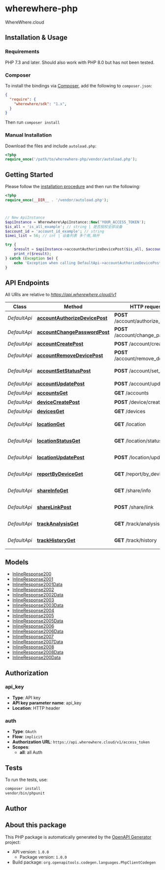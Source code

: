 # wherewhere-php

WhereWhere.cloud


## Installation & Usage

### Requirements

PHP 7.3 and later.
Should also work with PHP 8.0 but has not been tested.

### Composer

To install the bindings via [Composer](https://getcomposer.org/), add the following to `composer.json`:

```json
{
  "require": {
    "wherewhere/sdk": "1.x",
  }
}
```

Then run `composer install`

### Manual Installation

Download the files and include `autoload.php`:

```php
<?php
require_once('/path/to/wherewhere-php/vendor/autoload.php');
```

## Getting Started

Please follow the [installation procedure](#installation--usage) and then run the following:

```php
<?php
require_once(__DIR__ . '/vendor/autoload.php');



// New ApiInstance
$apiInstance = Wherewhere\ApiInstance::New('YOUR_ACCESS_TOKEN');
$is_all = 'is_all_example'; // string | 是否授权全部设备
$account_id = 'account_id_example'; // string
$imei_list = 56; // int | 设备列表 多个用,隔开

try {
    $result = $apiInstance->accountAuthorizeDevicePost($is_all, $account_id, $imei_list);
    print_r($result);
} catch (Exception $e) {
    echo 'Exception when calling DefaultApi->accountAuthorizeDevicePost: ', $e->getMessage(), PHP_EOL;
}

```

## API Endpoints

All URIs are relative to *https://api.wherewhere.cloud/v1*

Class | Method | HTTP request | Description
------------ | ------------- | ------------- | -------------
*DefaultApi* | [**accountAuthorizeDevicePost**](docs/Api/DefaultApi.md#accountauthorizedevicepost) | **POST** /account/authorize_device | 授权设备
*DefaultApi* | [**accountChangePasswordPost**](docs/Api/DefaultApi.md#accountchangepasswordpost) | **POST** /account/change_password | 修改密码
*DefaultApi* | [**accountCreatePost**](docs/Api/DefaultApi.md#accountcreatepost) | **POST** /account/create | 添加子账号
*DefaultApi* | [**accountRemoveDevicePost**](docs/Api/DefaultApi.md#accountremovedevicepost) | **POST** /account/remove_device | 移除设备
*DefaultApi* | [**accountSetStatusPost**](docs/Api/DefaultApi.md#accountsetstatuspost) | **POST** /account/set_status | 禁用/启用子账号
*DefaultApi* | [**accountUpdatePost**](docs/Api/DefaultApi.md#accountupdatepost) | **POST** /account/update | 修改子账户
*DefaultApi* | [**accountsGet**](docs/Api/DefaultApi.md#accountsget) | **GET** /accounts | 子账户列表
*DefaultApi* | [**deviceCreatePost**](docs/Api/DefaultApi.md#devicecreatepost) | **POST** /device/create | 添加设备
*DefaultApi* | [**devicesGet**](docs/Api/DefaultApi.md#devicesget) | **GET** /devices | 设备列表
*DefaultApi* | [**locationGet**](docs/Api/DefaultApi.md#locationget) | **GET** /location | 获得最新定位
*DefaultApi* | [**locationStatusGet**](docs/Api/DefaultApi.md#locationstatusget) | **GET** /location/status | 设备定位状态统计
*DefaultApi* | [**locationUpdatePost**](docs/Api/DefaultApi.md#locationupdatepost) | **POST** /location/update | 更新设备定位
*DefaultApi* | [**reportByDeviceGet**](docs/Api/DefaultApi.md#reportbydeviceget) | **GET** /report/by_device | 根据设备获得里程统计
*DefaultApi* | [**shareInfoGet**](docs/Api/DefaultApi.md#shareinfoget) | **GET** /share/info | 获取分享链接信息
*DefaultApi* | [**shareLinkPost**](docs/Api/DefaultApi.md#sharelinkpost) | **POST** /share/link | 生成分享链接
*DefaultApi* | [**trackAnalysisGet**](docs/Api/DefaultApi.md#trackanalysisget) | **GET** /track/analysis | 获得轨迹分段分析
*DefaultApi* | [**trackHistoryGet**](docs/Api/DefaultApi.md#trackhistoryget) | **GET** /track/history | 查询设备历史轨迹

## Models

- [InlineResponse200](docs/Model/InlineResponse200.md)
- [InlineResponse2001](docs/Model/InlineResponse2001.md)
- [InlineResponse2001Data](docs/Model/InlineResponse2001Data.md)
- [InlineResponse2002](docs/Model/InlineResponse2002.md)
- [InlineResponse2002Data](docs/Model/InlineResponse2002Data.md)
- [InlineResponse2003](docs/Model/InlineResponse2003.md)
- [InlineResponse2003Data](docs/Model/InlineResponse2003Data.md)
- [InlineResponse2004](docs/Model/InlineResponse2004.md)
- [InlineResponse2005](docs/Model/InlineResponse2005.md)
- [InlineResponse2005Data](docs/Model/InlineResponse2005Data.md)
- [InlineResponse2006](docs/Model/InlineResponse2006.md)
- [InlineResponse2006Data](docs/Model/InlineResponse2006Data.md)
- [InlineResponse2007](docs/Model/InlineResponse2007.md)
- [InlineResponse2007Data](docs/Model/InlineResponse2007Data.md)
- [InlineResponse2008](docs/Model/InlineResponse2008.md)
- [InlineResponse2008Data](docs/Model/InlineResponse2008Data.md)
- [InlineResponse200Data](docs/Model/InlineResponse200Data.md)

## Authorization

### api_key

- **Type**: API key
- **API key parameter name**: api_key
- **Location**: HTTP header



### auth

- **Type**: `OAuth`
- **Flow**: `implicit`
- **Authorization URL**: `https://api.wherewhere.cloud/v1/access_token`
- **Scopes**: 
    - **all**: all Auth

## Tests

To run the tests, use:

```bash
composer install
vendor/bin/phpunit
```

## Author



## About this package

This PHP package is automatically generated by the [OpenAPI Generator](https://openapi-generator.tech) project:

- API version: `1.0.0`
    - Package version: `1.0.0`
- Build package: `org.openapitools.codegen.languages.PhpClientCodegen`
